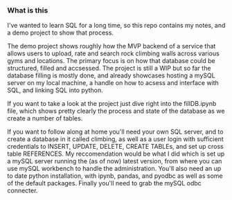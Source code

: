 ### What is this
I've wanted to learn SQL for a long time, so this repo contains my notes, and a demo project to show that process.

The demo project shows roughly how the MVP backend of a service that allows users to upload, rate and search rock climbing walls across various gyms and locations. The primary focus is on how that database could be structured, filled and accsessed. 
The project is still a WIP but so far the database filling is mostly done, and already showcases hosting a mySQL server on my local machine, a handle on how to acsess and interface with SQL, and linking SQL into python.

If you want to take a look at the project just dive right into the fillDB.ipynb file, which shows pretty clearly the process and state of the database as we create a number of tables.

If you want to follow along at home you'll need your own SQL server, and to create a database in it called climbing, as well as a user login with sufficient credentials to INSERT, UPDATE, DELETE, CREATE TABLEs, and set up cross table REFERENCES.
My reccomendation would be what I did which is set up a mySQL server running the (as of now) latest version, from where you can use mySQL workbench to handle the administration. You'll also need an up to date python installation, with ipynb, pandas, and pyodbc 
as well as some of the default packages. Finally you'll need to grab the mySQL odbc connecter.
